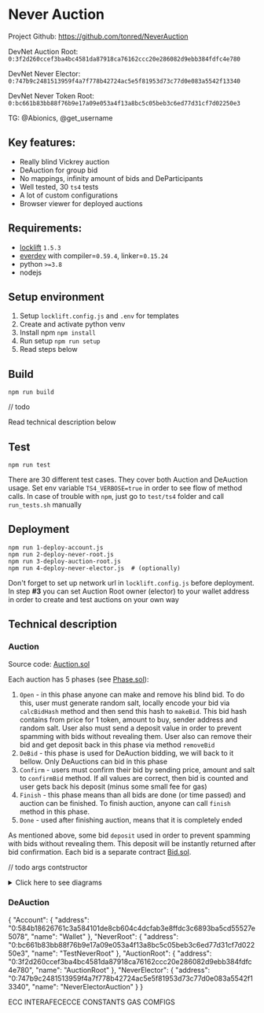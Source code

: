 # Never Auction

Project Github: https://github.com/tonred/NeverAuction

DevNet Auction Root: `0:3f2d260ccef3ba4bc4581da87918ca76162ccc20e286082d9ebb384fdfc4e780`

DevNet Never Elector: `0:747b9c2481513959f4a7f778b42724ac5e5f81953d73c77d0e083a5542f13340`

DevNet Never Token Root: `0:bc661b83bb88f76b9e17a09e053a4f13a8bc5c05beb3c6ed77d31cf7d02250e3`

TG: @Abionics, @get_username

## Key features:
* Really blind Vickrey auction
* DeAuction for group bid
* No mappings, infinity amount of bids and DeParticipants
* Well tested, 30 `ts4` tests
* A lot of custom configurations
* Browser viewer for deployed auctions

## Requirements:
* [locklift](https://www.npmjs.com/package/locklift) `1.5.3`
* [everdev](https://github.com/tonlabs/everdev) with compiler=`0.59.4`, linker=`0.15.24`
* python `>=3.8`
* nodejs

## Setup environment
1) Setup `locklift.config.js` and `.env` for templates
2) Create and activate python venv
3) Install npm `npm install`
4) Run setup `npm run setup`
5) Read steps below

## Build
```shell
npm run build
```
// todo

Read technical description below

## Test
```shell
npm run test
```

There are 30 different test cases. They cover both Auction and DeAuction usage.
Set env variable `TS4_VERBOSE=true` in order to see flow of method calls.
In case of trouble with `npm`, just go to `test/ts4` folder and call `run_tests.sh` manually

## Deployment
```shell
npm run 1-deploy-account.js
npm run 2-deploy-never-root.js
npm run 3-deploy-auction-root.js
npm run 4-deploy-never-elector.js  # (optionally)
```
Don't forget to set up network url in `locklift.config.js` before deployment.
In step **#3** you can set Auction Root owner (elector) to your wallet address
in order to create and test auctions on your own way

## Technical description

### Auction
Source code: [Auction.sol](contracts/Auction.sol)

Each auction has 5 phases (see [Phase.sol](contracts/structures/Phase.sol)):
1) `Open` - in this phase anyone can make and remove his blind bid. To do this,
user must generate random salt, locally encode your bid via `calcBidHash` method and 
then send this hash to `makeBid`. This bid hash contains from price for 1 token,
amount to buy, sender address and random salt. User also must send a deposit value
in order to prevent spamming with bids without revealing them. User also can remove their bid
and get deposit back in this phase via method `removeBid`
2) `DeBid` - this phase is used for DeAuction bidding, we will back to it bellow.
Only DeAuctions can bid in this phase
3) `Confirm` - users must confirm their bid by sending price, amount and salt to
`confirmBid` method. If all values are correct, then bid is counted and user gets back
his deposit (minus some small fee for gas)
4) `Finish` - this phase means than all bids are done (or time passed) and auction can be finished.
To finish auction, anyone can call `finish` method in this phase.
5) `Done` - used after finishing auction, means that it is completely ended

As mentioned above, some bid `deposit` used in order to prevent spamming with bids without
revealing them. This deposit will be instantly returned after bid confirmation.
Each bid is a separate contract [Bid.sol](contracts/Bid.sol).

// todo args contstructor

<details>
<summary>Click here to see diagrams</summary>

**Make bid:**
```mermaid
sequenceDiagram
    autonumber

    external -) 0fa94171cb0565789224814561cc558e59315971ee9d03085de3dcb5f8b94d95e: sendTransaction
    0fa94171cb0565789224814561cc558e59315971ee9d03085de3dcb5f8b94d95e ->> 040e454e24d436557a1ab10ffb7305be07ad067eab25f0fbda58a500c6abd3c8e: makeBid
    040e454e24d436557a1ab10ffb7305be07ad067eab25f0fbda58a500c6abd3c8e ->> 0f8826d6816f436d77aad381979dafdf1022e3d8c04f6c1d35cda28023f4ab2a7: ~constructor
    040e454e24d436557a1ab10ffb7305be07ad067eab25f0fbda58a500c6abd3c8e --) external: MakeBid
    040e454e24d436557a1ab10ffb7305be07ad067eab25f0fbda58a500c6abd3c8e ->> 0fa94171cb0565789224814561cc558e59315971ee9d03085de3dcb5f8b94d95e: ~onMakeBid

    participant external as #60;external#62;
    participant 040e454e24d436557a1ab10ffb7305be07ad067eab25f0fbda58a500c6abd3c8e as Auction
    link 040e454e24d436557a1ab10ffb7305be07ad067eab25f0fbda58a500c6abd3c8e: 0:40e454e24d436557a1ab10ffb7305be07ad067eab25f0fbda58a500c6abd3c8e @
    link 040e454e24d436557a1ab10ffb7305be07ad067eab25f0fbda58a500c6abd3c8e: delta: 1.4639706 @
    link 040e454e24d436557a1ab10ffb7305be07ad067eab25f0fbda58a500c6abd3c8e: #64;ever.live @ https://net.ever.live/accounts/accountDetails?id=0:40e454e24d436557a1ab10ffb7305be07ad067eab25f0fbda58a500c6abd3c8e
    link 040e454e24d436557a1ab10ffb7305be07ad067eab25f0fbda58a500c6abd3c8e: #64;tonscan.io @ https://dev.tonscan.io/accounts/0:40e454e24d436557a1ab10ffb7305be07ad067eab25f0fbda58a500c6abd3c8e
    participant 0fa94171cb0565789224814561cc558e59315971ee9d03085de3dcb5f8b94d95e as @A
    link 0fa94171cb0565789224814561cc558e59315971ee9d03085de3dcb5f8b94d95e: 0:fa94171cb0565789224814561cc558e59315971ee9d03085de3dcb5f8b94d95e @
    link 0fa94171cb0565789224814561cc558e59315971ee9d03085de3dcb5f8b94d95e: delta: -2.014747097 @
    link 0fa94171cb0565789224814561cc558e59315971ee9d03085de3dcb5f8b94d95e: #64;ever.live @ https://net.ever.live/accounts/accountDetails?id=0:fa94171cb0565789224814561cc558e59315971ee9d03085de3dcb5f8b94d95e
    link 0fa94171cb0565789224814561cc558e59315971ee9d03085de3dcb5f8b94d95e: #64;tonscan.io @ https://dev.tonscan.io/accounts/0:fa94171cb0565789224814561cc558e59315971ee9d03085de3dcb5f8b94d95e
    participant 0f8826d6816f436d77aad381979dafdf1022e3d8c04f6c1d35cda28023f4ab2a7 as Bid
    link 0f8826d6816f436d77aad381979dafdf1022e3d8c04f6c1d35cda28023f4ab2a7: 0:f8826d6816f436d77aad381979dafdf1022e3d8c04f6c1d35cda28023f4ab2a7 @
    link 0f8826d6816f436d77aad381979dafdf1022e3d8c04f6c1d35cda28023f4ab2a7: delta: 0.494428000 @
    link 0f8826d6816f436d77aad381979dafdf1022e3d8c04f6c1d35cda28023f4ab2a7: #64;ever.live @ https://net.ever.live/accounts/accountDetails?id=0:f8826d6816f436d77aad381979dafdf1022e3d8c04f6c1d35cda28023f4ab2a7
    link 0f8826d6816f436d77aad381979dafdf1022e3d8c04f6c1d35cda28023f4ab2a7: #64;tonscan.io @ https://dev.tonscan.io/accounts/0:f8826d6816f436d77aad381979dafdf1022e3d8c04f6c1d35cda28023f4ab2a7
```

**Remove bid:**
```mermaid
```

**Confirm bid:**
```mermaid
sequenceDiagram
    autonumber

    external -) 0fa94171cb0565789224814561cc558e59315971ee9d03085de3dcb5f8b94d95e: sendTransaction
    0fa94171cb0565789224814561cc558e59315971ee9d03085de3dcb5f8b94d95e ->> 040e454e24d436557a1ab10ffb7305be07ad067eab25f0fbda58a500c6abd3c8e: confirmBid
    040e454e24d436557a1ab10ffb7305be07ad067eab25f0fbda58a500c6abd3c8e ->> 0f8826d6816f436d77aad381979dafdf1022e3d8c04f6c1d35cda28023f4ab2a7: ~confirm
    0f8826d6816f436d77aad381979dafdf1022e3d8c04f6c1d35cda28023f4ab2a7 ->> 040e454e24d436557a1ab10ffb7305be07ad067eab25f0fbda58a500c6abd3c8e: onConfirmBid
    040e454e24d436557a1ab10ffb7305be07ad067eab25f0fbda58a500c6abd3c8e ->> 0fa94171cb0565789224814561cc558e59315971ee9d03085de3dcb5f8b94d95e: ~onConfirmBid
    040e454e24d436557a1ab10ffb7305be07ad067eab25f0fbda58a500c6abd3c8e --) external: ConfirmBid

    participant external as #60;external#62;
    participant 0fa94171cb0565789224814561cc558e59315971ee9d03085de3dcb5f8b94d95e as @A
    link 0fa94171cb0565789224814561cc558e59315971ee9d03085de3dcb5f8b94d95e: 0:fa94171cb0565789224814561cc558e59315971ee9d03085de3dcb5f8b94d95e @
    link 0fa94171cb0565789224814561cc558e59315971ee9d03085de3dcb5f8b94d95e: delta: 0.985015732 @
    link 0fa94171cb0565789224814561cc558e59315971ee9d03085de3dcb5f8b94d95e: #64;ever.live @ https://net.ever.live/accounts/accountDetails?id=0:fa94171cb0565789224814561cc558e59315971ee9d03085de3dcb5f8b94d95e
    link 0fa94171cb0565789224814561cc558e59315971ee9d03085de3dcb5f8b94d95e: #64;tonscan.io @ https://dev.tonscan.io/accounts/0:fa94171cb0565789224814561cc558e59315971ee9d03085de3dcb5f8b94d95e
    participant 040e454e24d436557a1ab10ffb7305be07ad067eab25f0fbda58a500c6abd3c8e as Auction
    link 040e454e24d436557a1ab10ffb7305be07ad067eab25f0fbda58a500c6abd3c8e: 0:40e454e24d436557a1ab10ffb7305be07ad067eab25f0fbda58a500c6abd3c8e @
    link 040e454e24d436557a1ab10ffb7305be07ad067eab25f0fbda58a500c6abd3c8e: delta: -0.558053367 @
    link 040e454e24d436557a1ab10ffb7305be07ad067eab25f0fbda58a500c6abd3c8e: #64;ever.live @ https://net.ever.live/accounts/accountDetails?id=0:40e454e24d436557a1ab10ffb7305be07ad067eab25f0fbda58a500c6abd3c8e
    link 040e454e24d436557a1ab10ffb7305be07ad067eab25f0fbda58a500c6abd3c8e: #64;tonscan.io @ https://dev.tonscan.io/accounts/0:40e454e24d436557a1ab10ffb7305be07ad067eab25f0fbda58a500c6abd3c8e
    participant 0f8826d6816f436d77aad381979dafdf1022e3d8c04f6c1d35cda28023f4ab2a7 as Bid
    link 0f8826d6816f436d77aad381979dafdf1022e3d8c04f6c1d35cda28023f4ab2a7: 0:f8826d6816f436d77aad381979dafdf1022e3d8c04f6c1d35cda28023f4ab2a7 @
    link 0f8826d6816f436d77aad381979dafdf1022e3d8c04f6c1d35cda28023f4ab2a7: delta: -0.494428000 @
    link 0f8826d6816f436d77aad381979dafdf1022e3d8c04f6c1d35cda28023f4ab2a7: #64;ever.live @ https://net.ever.live/accounts/accountDetails?id=0:f8826d6816f436d77aad381979dafdf1022e3d8c04f6c1d35cda28023f4ab2a7
    link 0f8826d6816f436d77aad381979dafdf1022e3d8c04f6c1d35cda28023f4ab2a7: #64;tonscan.io @ https://dev.tonscan.io/accounts/0:f8826d6816f436d77aad381979dafdf1022e3d8c04f6c1d35cda28023f4ab2a7
```

**Finish auction:**
```mermaid
sequenceDiagram
    autonumber

    external -) 0fa94171cb0565789224814561cc558e59315971ee9d03085de3dcb5f8b94d95e: sendTransaction
    0fa94171cb0565789224814561cc558e59315971ee9d03085de3dcb5f8b94d95e ->> 040e454e24d436557a1ab10ffb7305be07ad067eab25f0fbda58a500c6abd3c8e: finish
    040e454e24d436557a1ab10ffb7305be07ad067eab25f0fbda58a500c6abd3c8e ->> 0fa94171cb0565789224814561cc558e59315971ee9d03085de3dcb5f8b94d95e: ~onWin
    040e454e24d436557a1ab10ffb7305be07ad067eab25f0fbda58a500c6abd3c8e --) external: Finish
    040e454e24d436557a1ab10ffb7305be07ad067eab25f0fbda58a500c6abd3c8e ->> 0c86dbf16cf391b6dc99948adc97b6693af6635b7247fc74678fb43dcd2e6c939: onFinish
    0c86dbf16cf391b6dc99948adc97b6693af6635b7247fc74678fb43dcd2e6c939 --) external: Finish
    0c86dbf16cf391b6dc99948adc97b6693af6635b7247fc74678fb43dcd2e6c939 ->> 0fa94171cb0565789224814561cc558e59315971ee9d03085de3dcb5f8b94d95e: ~onAuctionFinish

    participant external as #60;external#62;
    participant 040e454e24d436557a1ab10ffb7305be07ad067eab25f0fbda58a500c6abd3c8e as Auction
    link 040e454e24d436557a1ab10ffb7305be07ad067eab25f0fbda58a500c6abd3c8e: 0:40e454e24d436557a1ab10ffb7305be07ad067eab25f0fbda58a500c6abd3c8e @
    link 040e454e24d436557a1ab10ffb7305be07ad067eab25f0fbda58a500c6abd3c8e: delta: -1.891036233 @
    link 040e454e24d436557a1ab10ffb7305be07ad067eab25f0fbda58a500c6abd3c8e: #64;ever.live @ https://net.ever.live/accounts/accountDetails?id=0:40e454e24d436557a1ab10ffb7305be07ad067eab25f0fbda58a500c6abd3c8e
    link 040e454e24d436557a1ab10ffb7305be07ad067eab25f0fbda58a500c6abd3c8e: #64;tonscan.io @ https://dev.tonscan.io/accounts/0:40e454e24d436557a1ab10ffb7305be07ad067eab25f0fbda58a500c6abd3c8e
    participant 0fa94171cb0565789224814561cc558e59315971ee9d03085de3dcb5f8b94d95e as @A
    link 0fa94171cb0565789224814561cc558e59315971ee9d03085de3dcb5f8b94d95e: 0:fa94171cb0565789224814561cc558e59315971ee9d03085de3dcb5f8b94d95e @
    link 0fa94171cb0565789224814561cc558e59315971ee9d03085de3dcb5f8b94d95e: delta: 1.840140892 @
    link 0fa94171cb0565789224814561cc558e59315971ee9d03085de3dcb5f8b94d95e: #64;ever.live @ https://net.ever.live/accounts/accountDetails?id=0:fa94171cb0565789224814561cc558e59315971ee9d03085de3dcb5f8b94d95e
    link 0fa94171cb0565789224814561cc558e59315971ee9d03085de3dcb5f8b94d95e: #64;tonscan.io @ https://dev.tonscan.io/accounts/0:fa94171cb0565789224814561cc558e59315971ee9d03085de3dcb5f8b94d95e
    participant 0c86dbf16cf391b6dc99948adc97b6693af6635b7247fc74678fb43dcd2e6c939 as AuctionRoot
    link 0c86dbf16cf391b6dc99948adc97b6693af6635b7247fc74678fb43dcd2e6c939: 0:c86dbf16cf391b6dc99948adc97b6693af6635b7247fc74678fb43dcd2e6c939 @
    link 0c86dbf16cf391b6dc99948adc97b6693af6635b7247fc74678fb43dcd2e6c939: delta: -0.001795071 @
    link 0c86dbf16cf391b6dc99948adc97b6693af6635b7247fc74678fb43dcd2e6c939: #64;ever.live @ https://net.ever.live/accounts/accountDetails?id=0:c86dbf16cf391b6dc99948adc97b6693af6635b7247fc74678fb43dcd2e6c939
    link 0c86dbf16cf391b6dc99948adc97b6693af6635b7247fc74678fb43dcd2e6c939: #64;tonscan.io @ https://dev.tonscan.io/accounts/0:c86dbf16cf391b6dc99948adc97b6693af6635b7247fc74678fb43dcd2e6c939
```

```solidity
function makeBid(uint256 hash) external;
function removeBid(uint256 hash) external view;
function confirmBid(uint128 price, uint128 amount, uint256 salt) external view;
function calcBidHash(uint128 price, uint128 amount, address owner, uint256 salt) external view returns (uint256 hash);
function finish() external;
```

</details>

### DeAuction









{
  "Account": {
    "address": "0:584b18626761c3a584101de8cb604c4dcfab3e8ffdc3c6893ba5cd55527e5078",
    "name": "Wallet"
  },
  "NeverRoot": {
    "address": "0:bc661b83bb88f76b9e17a09e053a4f13a8bc5c05beb3c6ed77d31cf7d02250e3",
    "name": "TestNeverRoot"
  },
  "AuctionRoot": {
    "address": "0:3f2d260ccef3ba4bc4581da87918ca76162ccc20e286082d9ebb384fdfc4e780",
    "name": "AuctionRoot"
  },
  "NeverElector": {
    "address": "0:747b9c2481513959f4a7f778b42724ac5e5f81953d73c77d0e083a5542f13340",
    "name": "NeverElectorAuction"
  }
}

ECC
INTERAFECECCE
CONSTANTS GAS COMFIGS